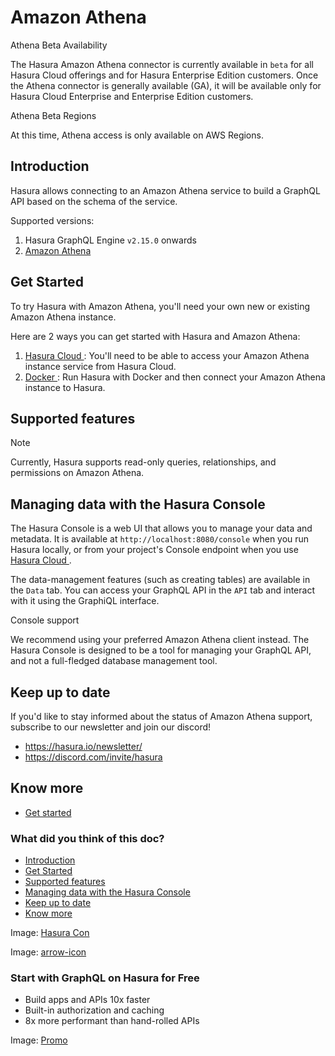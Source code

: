 # Amazon Athena

Athena Beta Availability

The Hasura Amazon Athena connector is currently available in `beta` for all Hasura Cloud offerings and for Hasura
Enterprise Edition customers. Once the Athena connector is generally available (GA), it will be available only for
Hasura Cloud Enterprise and Enterprise Edition customers.

Athena Beta Regions

At this time, Athena access is only available on AWS Regions.

## Introduction​

Hasura allows connecting to an Amazon Athena service to build a GraphQL API based on the schema of the service.

Supported versions:

1. Hasura GraphQL Engine `v2.15.0` onwards
2. [ Amazon Athena ](https://aws.amazon.com/athena/)


## Get Started​

To try Hasura with Amazon Athena, you'll need your own new or existing Amazon Athena instance.

Here are 2 ways you can get started with Hasura and Amazon Athena:

1. [ Hasura Cloud ](https://hasura.io/docs/latest/databases/athena/getting-started/cloud/): You'll need to be able to access your Amazon Athena
instance service from Hasura Cloud.
2. [ Docker ](https://hasura.io/docs/latest/databases/athena/getting-started/docker/): Run Hasura with Docker and then connect your Amazon Athena
instance to Hasura.


## Supported features​

Note

Currently, Hasura supports read-only queries, relationships, and permissions on Amazon Athena.

## Managing data with the Hasura Console​

The Hasura Console is a web UI that allows you to manage your data and metadata. It is available at `http://localhost:8080/console` when you run Hasura locally, or from your project's Console endpoint when you use[ Hasura Cloud ](https://cloud.hasura.io).

The data-management features (such as creating tables) are available in the `Data` tab. You can access your GraphQL API
in the `API` tab and interact with it using the GraphiQL interface.

Console support

We recommend using your preferred Amazon Athena client instead. The Hasura Console is designed to be a tool for managing
your GraphQL API, and not a full-fledged database management tool.

## Keep up to date​

If you'd like to stay informed about the status of Amazon Athena support, subscribe to our newsletter and join our
discord!

- [ https://hasura.io/newsletter/ ](https://hasura.io/newsletter/)
- [ https://discord.com/invite/hasura ](https://discord.com/invite/hasura)


## Know more​

- [ Get started ](https://hasura.io/docs/latest/databases/athena/getting-started/index/)


### What did you think of this doc?

- [ Introduction ](https://hasura.io/docs/latest/databases/athena/index/#introduction)
- [ Get Started ](https://hasura.io/docs/latest/databases/athena/index/#get-started)
- [ Supported features ](https://hasura.io/docs/latest/databases/athena/index/#supported-features)
- [ Managing data with the Hasura Console ](https://hasura.io/docs/latest/databases/athena/index/#managing-data-with-the-hasura-console)
- [ Keep up to date ](https://hasura.io/docs/latest/databases/athena/index/#keep-up-to-date)
- [ Know more ](https://hasura.io/docs/latest/databases/athena/index/#know-more)


Image: [ Hasura Con ](https://res.cloudinary.com/dh8fp23nd/image/upload/v1686154570/hasura-con-2023/has-con-light-date_r2a2ud.png)

Image: [ arrow-icon ](https://res.cloudinary.com/dh8fp23nd/image/upload/v1683723549/main-web/chevron-right_ldbi7d.png)

### Start with GraphQL on Hasura for Free

- Build apps and APIs 10x faster
- Built-in authorization and caching
- 8x more performant than hand-rolled APIs


Image: [ Promo ](https://hasura.io/docs/assets/images/hasura-free-ff60e409244e0ea12b5a3045d1a9096b.png)